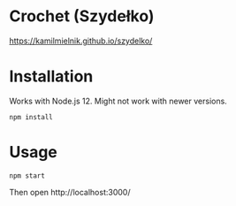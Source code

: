 # Crochet (Szydełko)

https://kamilmielnik.github.io/szydelko/

# Installation

Works with Node.js 12. Might not work with newer versions.

```Shell
npm install
```

# Usage

```Shell
npm start
```

Then open http://localhost:3000/
